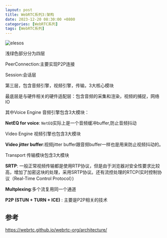 ```yaml
---
layout: post
title: WebRTC系列3:架构
date: 2023-12-20 08:30:00 +0800
categories: [WebRTC系列]
tags: [WebRTC系列]
---
```

![elesos](https://webrtc.github.io/webrtc-org/assets/images/webrtc-public-diagram-for-website.png)

浅绿色部分分为四层

PeerConnection:主要实现P2P连接

Session:会话层

第三层，包含音频引擎，视频引擎，传输，3大核心模块

最底层是与硬件相关的硬件适配层：包含音频的采集和渲染，视频的捕捉，网络IO


其中Voice Engine 音频引擎包含3大模块：

**NetEQ for voice**: `NetEQ`实际上是一个音频缓冲buffer,防止音频抖动

Video Engine 视频引擎也包含3大模块

**Video jitter buffer**:视频jitter buffer跟音频buffer一样也是用来防止视频抖动的。

Transport 传输模块包含3大模块

**SRTP**: 一般正常视频传输都是使用RTP协议，但是由于浏览器对安全性要求比较高，增加了加密这块的处理，采用SRTP协议。还有流控处理的RTCP(实时控制协议（Real-Time Control Protocol）)

**Multplexing**:多个流复用同一个通道

**P2P (STUN + TURN + ICE)** : 主要是P2P相关的技术
## 参考
<https://webrtc.github.io/webrtc-org/architecture/>